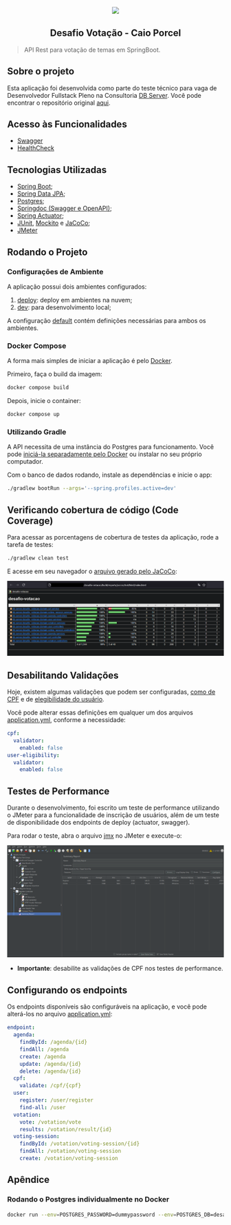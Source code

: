 <p align="center"><img src="https://static-00.iconduck.com/assets.00/spring-icon-256x256-2efvkvky.png" width="130"></p>
<h2 align="center">Desafio Votação - Caio Porcel</h2>

> API Rest para votação de temas em SpringBoot.

## Sobre o projeto

Esta aplicação foi desenvolvida como parte do teste técnico para vaga de Desenvolvedor Fullstack Pleno na
Consultoria [DB Server](https://db.tec.br/). Você pode encontrar o repositório original [aqui](https://github.com/dbserver/desafio-votacao).

## Acesso às Funcionalidades

- [Swagger](http://localhost:8080/api/docs/swagger.html)
- [HealthCheck](http://localhost:8080/management/health)

## Tecnologias Utilizadas

- [Spring Boot](https://spring.io/projects/spring-boot);
- [Spring Data JPA](https://spring.io/projects/spring-data-jpa);
- [Postgres](https://www.postgresql.org/);
- [Springdoc (Swagger e OpenAPI)](https://springdoc.org/);
- [Spring Actuator](https://spring.io/guides/gs/actuator-service);
- [JUnit](https://junit.org/), [Mockito](https://site.mockito.org/) e [JaCoCo](https://www.eclemma.org/jacoco/);
- [JMeter](https://jmeter.apache.org/)

## Rodando o Projeto

### Configurações de Ambiente

A aplicação possui dois ambientes configurados:

1. [deploy](./src/main/resources/application-deploy.yml): deploy em ambientes na nuvem;
2. [dev](./src/main/resources/application-dev.yml): para desenvolvimento local;

A configuração [default](./src/main/resources/application.yml) contém definições necessárias para ambos os ambientes.

### Docker Compose

A forma mais simples de iniciar a aplicação é pelo [Docker](./docker-compose.yml).

Primeiro, faça o build da imagem:

```sh
docker compose build
```

Depois, inicie o container:

```sh
docker compose up
```

### Utilizando Gradle

A API necessita de uma instância do Postgres para funcionamento. Você pode [iniciá-la separadamente pelo Docker](#rodando-o-postgres-individualmente-no-docker) ou instalar no seu próprio computador.

Com o banco de dados rodando, instale as dependências e inicie o app:

```sh
./gradlew bootRun --args='--spring.profiles.active=dev'
```


## Verificando cobertura de código (Code Coverage)

Para acessar as porcentagens de cobertura de testes da aplicação, rode a tarefa de testes:

```sh
./gradlew clean test
```

E acesse em seu navegador o [arquivo gerado pelo JaCoCo](./build/reports/jacoco/test/html/index.html):

![Code Coverage Print](./docs/code_coverage.png)


## Desabilitando Validações

Hoje, existem algumas validações que podem ser configuradas, [como de CPF](./src/main/java/db/server/desafio_votacao/domain/cpf/service/CPFValidator.java) e de [elegibilidade do usuário](./src/main/java/db/server/desafio_votacao/domain/user/services/UserEligibilityService.java).

Você pode alterar essas definições em qualquer um dos arquivos [application.yml](./src/main/resources/application.yml), conforme a necessidade:

```yml
cpf:
  validator:
    enabled: false
user-eligibility:
  validator:
    enabled: false
```

## Testes de Performance

Durante o desenvolvimento, foi escrito um teste de performance utilizando o JMeter para a funcionalidade de
inscrição de usuários, além de um teste de disponibilidade dos endpoints de deploy (actuator, swagger).

Para rodar o teste, abra o arquivo [jmx](./jmeter/Desafio%20Votação.jmx) no JMeter e execute-o:

![Jmeter](./docs/jmeter.png)

* **Importante**: desabilite as validações de CPF nos testes de performance.

## Configurando os endpoints

Os endpoints disponíveis são configuráveis na aplicação, e você pode alterá-los no arquivo [application.yml](./src/main/resources/application.yml):

```yml
endpoint:
  agenda:
    findById: /agenda/{id}
    findAll: /agenda
    create: /agenda
    update: /agenda/{id}
    delete: /agenda/{id}
  cpf:
    validate: /cpf/{cpf}
  user:
    register: /user/register
    find-all: /user
  votation:
    vote: /votation/vote
    results: /votation/result/{id}
  voting-session:
    findById: /votation/voting-session/{id}
    findAll: /votation/voting-session
    create: /votation/voting-session
```

## Apêndice

### Rodando o Postgres individualmente no Docker

```sh
docker run --env=POSTGRES_PASSWORD=dummypassword --env=POSTGRES_DB=desafio_votacao -p 5432:5432 -d postgres
```

